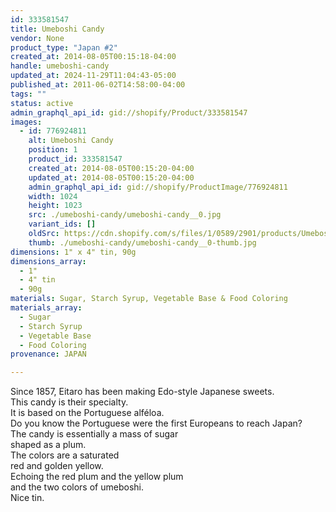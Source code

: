 ```yaml
---
id: 333581547
title: Umeboshi Candy
vendor: None
product_type: "Japan #2"
created_at: 2014-08-05T00:15:18-04:00
handle: umeboshi-candy
updated_at: 2024-11-29T11:04:43-05:00
published_at: 2011-06-02T14:58:00-04:00
tags: ""
status: active
admin_graphql_api_id: gid://shopify/Product/333581547
images:
  - id: 776924811
    alt: Umeboshi Candy
    position: 1
    product_id: 333581547
    created_at: 2014-08-05T00:15:20-04:00
    updated_at: 2014-08-05T00:15:20-04:00
    admin_graphql_api_id: gid://shopify/ProductImage/776924811
    width: 1024
    height: 1023
    src: ./umeboshi-candy/umeboshi-candy__0.jpg
    variant_ids: []
    oldSrc: https://cdn.shopify.com/s/files/1/0589/2901/products/Umeboshi-Candy.jpeg?v=1407212120
    thumb: ./umeboshi-candy/umeboshi-candy__0-thumb.jpg
dimensions: 1" x 4" tin, 90g
dimensions_array:
  - 1"
  - 4" tin
  - 90g
materials: Sugar, Starch Syrup, Vegetable Base & Food Coloring
materials_array:
  - Sugar
  - Starch Syrup
  - Vegetable Base
  - Food Coloring
provenance: JAPAN

---
```


Since 1857, Eitaro has been making Edo-style Japanese sweets.  
This candy is their specialty.  
It is based on the Portuguese alféloa.  
Do you know the Portuguese were the first Europeans to reach Japan?  
The candy is essentially a mass of sugar  
shaped as a plum.  
The colors are a saturated  
red and golden yellow.  
Echoing the red plum and the yellow plum  
and the two colors of umeboshi.  
Nice tin.